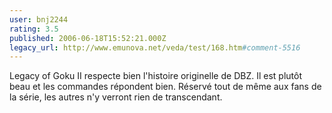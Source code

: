 ```yaml
---
user: bnj2244
rating: 3.5
published: 2006-06-18T15:52:21.000Z
legacy_url: http://www.emunova.net/veda/test/168.htm#comment-5516
---
```

Legacy of Goku II respecte bien l'histoire originelle de DBZ. Il est plutôt beau et les commandes répondent bien.
Réservé tout de même aux fans de la série, les autres n'y verront rien de transcendant.